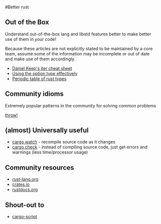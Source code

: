 #Better rust

## Out of the Box

Understand out-of-the-box lang and libstd features better to make better use of them in your code!

Because these articles are not explicitly stated to be maintained by a core team, assume some of the information may be incomplete or out of date and make use of them accordingly.

* [Daniel Keep's iter cheat sheet](https://danielkeep.github.io/itercheat_baked.html)
* [Using the option type effectively](blog.8thlight.com/uku-taht/2015/04/29/using-the-option-type-effectively.html)
* [Periodic table of rust types](http://cosmic.mearie.org/2014/01/periodic-table-of-rust-types/)

## Community idioms

Extremely popular patterns in the community for solving common problems

[throw!](https://github.com/daboross/rust-throw)

## (almost) Universally useful

* [cargo watch](https://github.com/passcod/cargo-watch) - recompile source code as it changes
* [cargo check](https://github.com/rsolomo/cargo-check) - instead of compiling source code, just get errors and warnings (less time/processor usage)

## Community resources

* [rust-lang.org](https://rust-lang.org)
* [crates.io](https://crates.io)
* [rustdocs.org](https://rustdocs.org)


## Shout-out to

* [cargo-script](https://github.com/DanielKeep/cargo-script)
